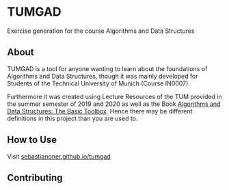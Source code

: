 # TUMGAD
Exercise generation for the course Algorithms and Data Structures
## About
TUMGAD is a tool for anyone wanting to learn about the foundations of Algorithms and Data Structures, though it 
was mainly developed for Students of the Technical University of Munich (Course IN0007).

Furthermore it was created using Lecture Resources of the TUM provided in the summer
semester of 2019 and 2020 as well as the Book [Algorithms and Data Structures: The Basic Toolbox](https://www.springer.com/gp/book/9783540779773).
Hence there may be different definitions in this project than you are used to.

## How to Use
Visit [sebastianoner.github.io/tumgad](https://sebastianoner.github.io/tumgad)
## Contributing

